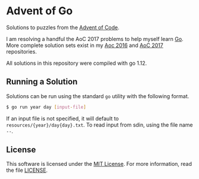 # Advent of Go

Solutions to puzzles from the [Advent of Code][adventofcode].

I am resolving a handful the AoC 2017 problems to help myself learn [Go][go]. More complete solution sets exist in my [Aoc 2016][aoc-rust] and [AoC 2017][aoc-kotlin] repositories.

All solutions in this repository were compiled with go 1.12.

## Running a Solution

Solutions can be run using the standard `go` utility with the following format.

```bash
$ go run year day [input-file]
```

If an input file is not specified, it will default to `resources/{year}/day{day}.txt`. To read input from sdin, using the file name `--`.

## License

This software is licensed under the [MIT License][license-mit]. For more
information, read the file [LICENSE][license-file].

[adventofcode]: https://adventofcode.com/
[go]: https://golang.org/
[aoc-kotlin]: https://github.com/blueschu/Advent-Of-Code
[aoc-rust]: https://github.com/blueschu/Advent-Of-Rust
[license-mit]: https://opensource.org/licenses/MIT
[license-file]: https://github.com/blueschu/Advent-Of-Rust/blob/master/LICENSE
